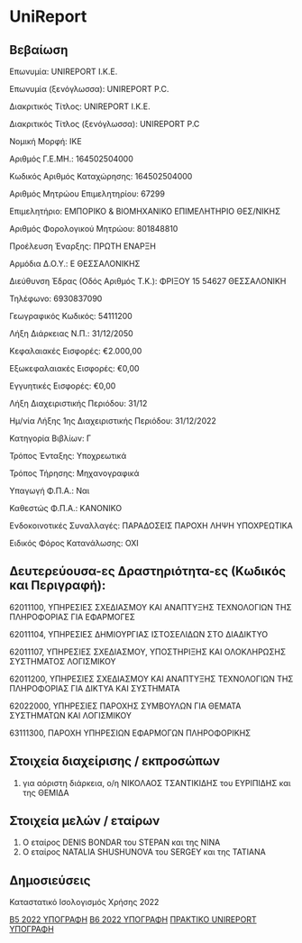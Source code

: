# UniReport
## Βεβαίωση

Επωνυμία: UNIREPORT Ι.Κ.Ε.

Επωνυμία (ξενόγλωσσα): UNIREPORT P.C.

Διακριτικός Τίτλος: UNIREPORT Ι.Κ.Ε.

Διακριτικός Τίτλος (ξενόγλωσσα): UNIREPORT P.C

Νομική Μορφή: ΙΚΕ

Αριθμός Γ.Ε.ΜΗ.: 164502504000

Κωδικός Αριθμός Καταχώρησης: 164502504000

Αριθμός Μητρώου Επιμελητηρίου: 67299

Επιμελητήριο: ΕΜΠΟΡΙΚΟ & ΒΙΟΜΗΧΑΝΙΚΟ ΕΠΙΜΕΛΗΤΗΡΙΟ ΘΕΣ/ΝΙΚΗΣ

Αριθμός Φορολογικού Μητρώου: 801848810

Προέλευση Έναρξης: ΠΡΩΤΗ ΕΝΑΡΞΗ

Αρμόδια Δ.Ο.Υ.: Ε ΘΕΣΣΑΛΟΝΙΚΗΣ

Διεύθυνση Έδρας (Οδός Αριθμός Τ.Κ.): ΦΡΙΞΟΥ 15 54627 ΘΕΣΣΑΛΟΝΙΚΗ

Τηλέφωνο: 6930837090

Γεωγραφικός Κωδικός: 54111200

Λήξη Διάρκειας Ν.Π.: 31/12/2050

Κεφαλαιακές Εισφορές: €2.000,00

Εξωκεφαλαιακές Εισφορές: €0,00

Εγγυητικές Εισφορές: €0,00

Λήξη Διαχειριστικής Περιόδου: 31/12

Ημ/νία Λήξης 1ης Διαχειριστικής Περιόδου: 31/12/2022

Κατηγορία Βιβλίων: Γ

Τρόπος Ένταξης: Υποχρεωτικά

Τρόπος Τήρησης: Μηχανογραφικά

Υπαγωγή Φ.Π.Α.: Ναι

Καθεστώς Φ.Π.Α.: ΚΑΝΟΝΙΚΟ

Ενδοκοινοτικές Συναλλαγές: ΠΑΡΑΔΟΣΕΙΣ ΠΑΡΟΧΗ ΛΗΨΗ ΥΠΟΧΡΕΩΤΙΚΑ

Ειδικός Φόρος Κατανάλωσης: ΟΧΙ

## Δευτερεύουσα-ες Δραστηριότητα-ες (Κωδικός και Περιγραφή):

62011100, ΥΠΗΡΕΣΙΕΣ ΣΧΕΔΙΑΣΜΟΥ ΚΑΙ ΑΝΑΠΤΥΞΗΣ ΤΕΧΝΟΛΟΓΙΩΝ ΤΗΣ ΠΛΗΡΟΦΟΡΙΑΣ ΓΙΑ ΕΦΑΡΜΟΓΕΣ

62011104, ΥΠΗΡΕΣΙΕΣ ΔΗΜΙΟΥΡΓΙΑΣ ΙΣΤΟΣΕΛΙΔΩΝ ΣΤΟ ΔΙΑΔΙΚΤΥΟ

62011107, ΥΠΗΡΕΣΙΕΣ ΣΧΕΔΙΑΣΜΟΥ, ΥΠΟΣΤΗΡΙΞΗΣ ΚΑΙ ΟΛΟΚΛΗΡΩΣΗΣ ΣΥΣΤΗΜΑΤΟΣ ΛΟΓΙΣΜΙΚΟΥ

62011200, ΥΠΗΡΕΣΙΕΣ ΣΧΕΔΙΑΣΜΟΥ ΚΑΙ ΑΝΑΠΤΥΞΗΣ ΤΕΧΝΟΛΟΓΙΩΝ ΤΗΣ ΠΛΗΡΟΦΟΡΙΑΣ ΓΙΑ ΔΙΚΤΥΑ ΚΑΙ
ΣΥΣΤΗΜΑΤΑ

62022000, ΥΠΗΡΕΣΙΕΣ ΠΑΡΟΧΗΣ ΣΥΜΒΟΥΛΩΝ ΓΙΑ ΘΕΜΑΤΑ ΣΥΣΤΗΜΑΤΩΝ ΚΑΙ ΛΟΓΙΣΜΙΚΟΥ

63111300, ΠΑΡΟΧΗ ΥΠΗΡΕΣΙΩΝ ΕΦΑΡΜΟΓΩΝ ΠΛΗΡΟΦΟΡΙΚΗΣ

## Στοιχεία διαχείρισης / εκπροσώπων
1. για αόριστη διάρκεια, ο/η ΝΙΚΟΛΑΟΣ ΤΣΑΝΤΙΚΙΔΗΣ του ΕΥΡΙΠΙΔΗΣ και της ΘΕΜΙΔΑ

## Στοιχεία μελών / εταίρων
1. Ο εταίρος DENIS BONDAR του STEPAN και της NINA
2. Ο εταίρος NATALIA SHUSHUNOVA του SERGEY και της TATIANA

## Δημοσιεύσεις
Καταστατικό
Ισολογισμός Χρήσης 2022


[B5 2022 ΥΠΟΓΡΑΦΗ](https://unireport.gr/UNIREPORT_%CE%925_2022_ypografes.pdf)
[B6 2022 ΥΠΟΓΡΑΦΗ](https://unireport.gr/UNIREPORT_%CE%926_2022_ypografes.pdf)
[ΠΡΑΚΤΙΚΟ UNIREPORT ΥΠΟΓΡΑΦΗ](https://unireport.gr/%CE%A0%CE%A1%CE%91%CE%9A%CE%A4%CE%99%CE%9A%CE%9F%20UNIREPORT%20%CE%A5%CE%A0%CE%9F%CE%93%CE%A1%CE%91%CE%A6%CE%97.PDF)

